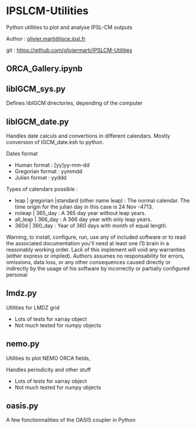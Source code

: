 # IPSLCM-Utilities
Python utilities to plot and analyse IPSL-CM outputs

Author : olivier.marti@lsce.ipsl.fr

git : https://github.com/oliviermarti/IPSLCM-Utilities

## ORCA\_Gallery.ipynb 

## libIGCM\_sys.py 
Defines libIGCM directories, depending of the computer

## libIGCM\_date.py
Handles date calculs and convertions in different calendars. Mostly conversion of IGCM_date.ksh to python.

Dates  format
 - Human format     : [yy]yy-mm-dd
 - Gregorian format : yymmdd
 - Julian format    : yyddd

  Types of calendars possible :

  - leap | gregorian |standard (other name leap) :
      The normal calendar. The time origin for the
      julian day in this case is 24 Nov -4713.
  - noleap | 365_day :
      A 365 day year without leap years.
  - all\_leap | 366_day :
      A 366 day year with only leap years.
  - 360d | 360\_day :
      Year of 360 days with month of equal length.

  Warning, to install, configure, run, use any of included software or
  to read the associated documentation you'll need at least one (1)
  brain in a reasonably working order. Lack of this implement will
  void any warranties (either express or implied).  Authors assumes
  no responsability for errors, omissions, data loss, or any other
  consequences caused directly or indirectly by the usage of his
  software by incorrectly or partially configured personal

## lmdz.py
Utilities for LMDZ grid

- Lots of tests for xarray object
- Not much tested for numpy objects

## nemo.py
Utilities to plot NEMO ORCA fields,

Handles periodicity and other stuff

- Lots of tests for xarray object
- Not much tested for numpy objects

## oasis.py
A few fonctionnalities of the OASIS coupler in Python
